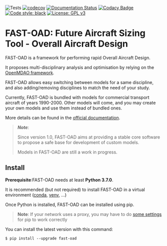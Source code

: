 ![Tests](https://github.com/fast-aircraft-design/FAST-OAD/workflows/Tests/badge.svg)
[![codecov](https://codecov.io/gh/fast-aircraft-design/FAST-OAD/branch/master/graph/badge.svg)](https://codecov.io/gh/fast-aircraft-design/FAST-OAD)
[![Documentation Status](https://readthedocs.org/projects/fast-oad/badge/?version=latest)](https://fast-oad.readthedocs.io/en/latest/?badge=latest)
[![Codacy Badge](https://app.codacy.com/project/badge/Grade/9691f1d1430c45cf9c94bc342b4c6122)](https://www.codacy.com/gh/fast-aircraft-design/FAST-OAD?utm_source=github.com&amp;utm_medium=referral&amp;utm_content=fast-aircraft-design/FAST-OAD&amp;utm_campaign=Badge_Grade)
[![Code style: black](https://img.shields.io/badge/code%20style-black-000000.svg)](https://github.com/psf/black)
[![License: GPL v3](https://img.shields.io/badge/License-GPLv3-blue.svg)](https://www.gnu.org/licenses/gpl-3.0)

FAST-OAD: Future Aircraft Sizing Tool - Overall Aircraft Design
===============================================================

FAST-OAD is a framework for performing rapid Overall Aircraft Design.

It proposes multi-disciplinary analysis and optimisation by relying on
the [OpenMDAO framework](https://openmdao.org/).

FAST-OAD allows easy switching between models for a same discipline, and
also adding/removing disciplines to match the need of your study.

Currently, FAST-OAD is bundled with models for commercial transport
aircraft of years 1990-2000. Other models will come, and you may create
your own models and use them instead of bundled ones.

More details can be found in the [official
documentation](https://fast-oad.readthedocs.io/).

>**_Note_**:
>
> Since version 1.0, FAST-OAD aims at providing a stable core software to 
> propose a safe base for development of custom models.
>
> Models in FAST-OAD are still a work in progress.

Install
-------

**Prerequisite**:FAST-OAD needs at least **Python 3.7.0**.

It is recommended (but not required) to install FAST-OAD in a virtual
environment ([conda](https://docs.conda.io/en/latest/),
[venv](https://docs.python.org/3.7/library/venv.html), ...)

Once Python is installed, FAST-OAD can be installed using pip.

> **Note**: If your network uses a proxy, you may have to do [some
> settings](https://pip.pypa.io/en/stable/user_guide/#using-a-proxy-server)
> for pip to work correctly

You can install the latest version with this command:

``` {.bash}
$ pip install --upgrade fast-oad
```
